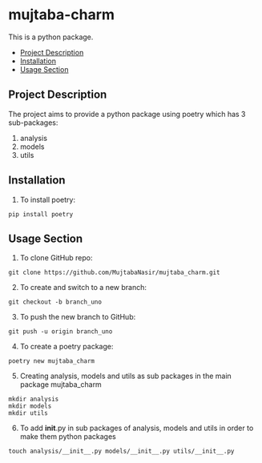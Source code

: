 # mujtaba-charm
This is a python package.


- [Project Description](#project-description)
- [Installation](#installation)
- [Usage Section](#usage-section)

## Project Description
The project aims to provide a python package using poetry which has 3 sub-packages:
1. analysis
2. models
3. utils

## Installation
1. To install poetry:
```
pip install poetry
```

## Usage Section
1. To clone GitHub repo:
```
git clone https://github.com/MujtabaNasir/mujtaba_charm.git
```

2. To create and switch to a new branch:
```
git checkout -b branch_uno
```

3. To push the new branch to GitHub:
```
git push -u origin branch_uno
```

4. To create a poetry package:
```
poetry new mujtaba_charm
```

5. Creating analysis, models and utils as sub packages in the main package mujtaba_charm
```
mkdir analysis
mkdir models
mkdir utils
```

6. To add __init__.py in sub packages of analysis, models and utils in order to make them python packages
```
touch analysis/__init__.py models/__init__.py utils/__init__.py
```